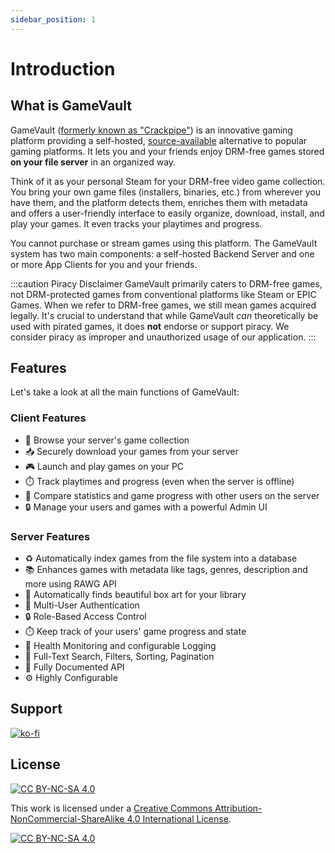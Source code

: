 ```yaml
---
sidebar_position: 1
---
```


# Introduction

## What is GameVault

GameVault ([formerly known as "Crackpipe"](https://gamevau.lt/blog/2023/07/15)) is an innovative gaming platform providing a self-hosted, [source-available](https://wikipedia.org/wiki/Source-available_software) alternative to popular gaming platforms. It lets you and your friends enjoy DRM-free games stored **on your file server** in an organized way.

Think of it as your personal Steam for your DRM-free video game collection. You bring your own game files (installers, binaries, etc.) from wherever you have them, and the platform detects them, enriches them with metadata and offers a user-friendly interface to easily organize, download, install, and play your games. It even tracks your playtimes and progress.

You cannot purchase or stream games using this platform. The GameVault system has two main components: a self-hosted Backend Server and one or more App Clients for you and your friends.

:::caution Piracy Disclaimer
GameVault primarily caters to DRM-free games, not DRM-protected games from conventional platforms like Steam or EPIC Games. When we refer to DRM-free games, we still mean games acquired legally. It's crucial to understand that while GameVault _can_ theoretically be used with pirated games, it does **not** endorse or support piracy. We consider piracy as improper and unauthorized usage of our application.
:::

## Features

Let's take a look at all the main functions of GameVault:

### Client Features

- 🔎 Browse your server's game collection
- 📥 Securely download your games from your server
- 🎮 Launch and play games on your PC
- ⏱️ Track playtimes and progress (even when the server is offline)
- 👥 Compare statistics and game progress with other users on the server
- 🔒 Manage your users and games with a powerful Admin UI

### Server Features

- ♻️ Automatically index games from the file system into a database
- 📚 Enhances games with metadata like tags, genres, description and more using RAWG API
- 📸 Automatically finds beautiful box art for your library
- 👥 Multi-User Authentication
- 🔒 Role-Based Access Control
- ⏱️ Keep track of your users' game progress and state
- 🚨 Health Monitoring and configurable Logging
- 🔎 Full-Text Search, Filters, Sorting, Pagination
- 🔌 Fully Documented API
- ⚙️ Highly Configurable

## Support

[![ko-fi](https://ko-fi.com/img/githubbutton_sm.svg)](https://ko-fi.com/R6R76Q6KD)

## License

[![CC BY-NC-SA 4.0][cc-by-nc-sa-shield]][cc-by-nc-sa]

This work is licensed under a
[Creative Commons Attribution-NonCommercial-ShareAlike 4.0 International License][cc-by-nc-sa].

[![CC BY-NC-SA 4.0][cc-by-nc-sa-image]][cc-by-nc-sa]

[cc-by-nc-sa]: http://creativecommons.org/licenses/by-nc-sa/4.0/
[cc-by-nc-sa-image]: https://licensebuttons.net/l/by-nc-sa/4.0/88x31.png
[cc-by-nc-sa-shield]: https://img.shields.io/badge/License-CC%20BY--NC--SA%204.0-lightgrey.svg
